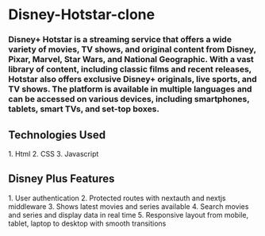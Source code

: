 # Disney-Hotstar-clone
<h3>Disney+ Hotstar is a streaming service that offers a wide variety of movies, TV shows, and original content from Disney, Pixar, Marvel, Star Wars, and National Geographic. With a vast library of content, including classic films and recent releases, Hotstar also offers exclusive Disney+ originals, live sports, and TV shows. The platform is available in multiple languages and can be accessed on various devices, including smartphones, tablets, smart TVs, and set-top boxes.</h3>

<h2>Technologies Used</h2>
1. Html
2. CSS
3. Javascript

<h2>Disney Plus Features</h2>
1. User authentication
2. Protected routes with nextauth and nextjs middleware
3. Shows latest movies and series available
4. Search movies and series and display data in real time
5. Responsive layout from mobile, tablet, laptop to desktop with smooth transitions
